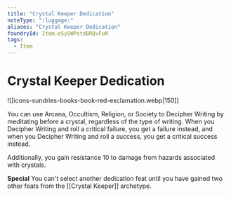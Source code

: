 ```yaml
---
title: "Crystal Keeper Dedication"
noteType: ":luggage:"
aliases: "Crystal Keeper Dedication"
foundryId: Item.eSy5WPotd0RQvFuM
tags:
  - Item
---
```


# Crystal Keeper Dedication
![[icons-sundries-books-book-red-exclamation.webp|150]]

You can use Arcana, Occultism, Religion, or Society to Decipher Writing by meditating before a crystal, regardless of the type of writing. When you Decipher Writing and roll a critical failure, you get a failure instead, and when you Decipher Writing and roll a success, you get a critical success instead.

Additionally, you gain resistance 10 to damage from hazards associated with crystals.

**Special** You can't select another dedication feat until you have gained two other feats from the [[Crystal Keeper]] archetype.
